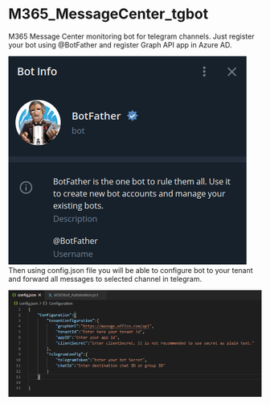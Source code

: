 # M365_MessageCenter_tgbot
M365 Message Center monitoring bot for telegram channels.
Just register your bot using @BotFather and register Graph API app in Azure AD. 

![Config_Screen](/images/Readme_picture2.png)
Then using config.json file you will be able to configure bot to your tenant and forward all messages to selected channel in telegram.

![Config_Screen](/images/Readme_picture.png)
